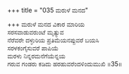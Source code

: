+++
title = "035 ಮರುಳೆ ಮನದ"

+++
ಮರುಳೆ ಮನದ ವಿಕಾರ ಮಾರಿಯ  
ಸರಸವಾಡುವರುಂಟೆ ಮೃತ್ಯುವ  
ನೆರೆವರೇ ದಳ್ಳುರಿಯ ಪ್ರತಿಮೆಯನಪ್ಪುವರೆ ಬಯಸಿ  
ಸರಳಕಂಗೈಸುವರೆ ಪಾಪಿಯೆ  
ಮರಳು ನಿನ್ನರಮನೆಗೆಯೆನ್ನಯ  
ಗರುವ ಗಂಡರು ಕಡಿದು ಹರಹುವರೆಂದಳಿಂದುಮುಖಿ      ॥35॥